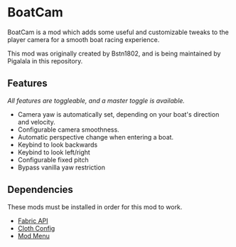 # BoatCam
BoatCam is a mod which adds some useful and customizable tweaks to the player camera for a smooth boat racing experience.

This mod was originally created by Bstn1802, and is being maintained by Pigalala in this repository.

## Features
*All features are toggleable, and a master toggle is available.*
- Camera yaw is automatically set, depending on your boat's direction and velocity.
- Configurable camera smoothness.
- Automatic perspective change when entering a boat.
- Keybind to look backwards
- Keybind to look left/right
- Configurable fixed pitch
- Bypass vanilla yaw restriction

## Dependencies
These mods must be installed in order for this mod to work.
- [Fabric API](https://modrinth.com/mod/fabric-api)
- [Cloth Config](https://modrinth.com/mod/cloth-config)
- [Mod Menu](https://modrinth.com/mod/modmenu)
